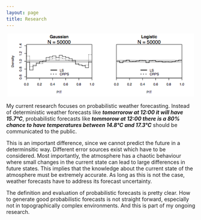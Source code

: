 ```yaml
---
layout: page
title: Research
---
```


<p align="center">
<img src="images/synStudy.png" title="Calibration in terms of a PIT histogram which should be uniformly at 1 for all PIT bins">
</p>

My current research focuses on probabilistic weather forecasting. Instead of deterministic weather forecasts like
**_tomorrorow at 12:00 it will have 15.7°C_**, probabilistic forecasts like **_tommorow at 12:00 there is a 80% chance to have temperatures between 14.8°C and 17.3°C_** should be communicated to the public. 

This is an important difference, since we cannot predict the future in a determinsitic way. Different error sources exist which have to be considered. Most importantly, the atmosphere has a chaotic behaviour where small changes in the current state can lead to large differences in future states. This implies that the knowledge about the current state of the atmosphere must be extremely accurate.  As long as this is not the case, weather forecasts have to address its forecast uncertainty.

The definition and evaluation of probabilistic forecasts is pretty clear. How to generate good probabilistic forecasts is not straight forward, especially not in topographically complex environments. And this is part of my ongoing research.


